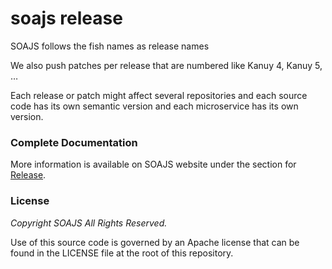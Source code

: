 # soajs release

SOAJS follows the fish names as release names

We also push patches per release that are numbered like Kanuy 4, Kanuy 5, …

Each release or patch might affect several repositories and each source code has its own semantic version and each microservice has its own version.

### Complete Documentation
More information is available on SOAJS website under the section for [Release](https://soajsorg.atlassian.net/wiki/x/QYCmbw).

### License
*Copyright SOAJS All Rights Reserved.*

Use of this source code is governed by an Apache license that can be found in the LICENSE file at the root of this repository.
